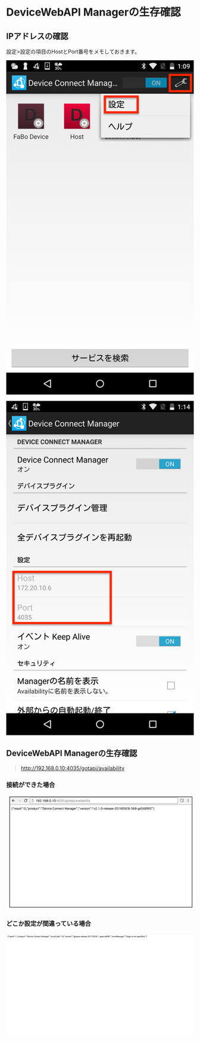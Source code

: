 # DeviceWebAPI Managerの生存確認

## IPアドレスの確認

設定>設定の項目のHostとPort番号をメモしておきます。

![](./img/setting001.png)

![](./img/setting005.png)

## DeviceWebAPI Managerの生存確認

> http://192.168.0.10:4035/gotapi/availability

### 接続ができた場合
![](./img/available001.png)

### どこか設定が間違っている場合
![](./img/available002.png)
